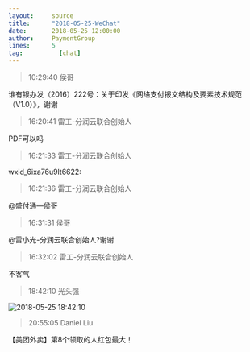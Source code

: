 ```yaml
---
layout:     source 
title:      "2018-05-25-WeChat"
date:       2018-05-25 12:00:00
author:     PaymentGroup
lines:      5 
tag:		  [chat]
---
```

> 10:29:40  侯哥  
   
谁有银办发（2016）222号：关于印发《网络支付报文结构及要素技术规范（V1.0）》，谢谢  
   
> 16:20:41  雷工-分润云联合创始人  
   
PDF可以吗  
   
> 16:21:33  雷工-分润云联合创始人  
   
wxid_6ixa76u9lt6622:  
   
> 16:21:36  雷工-分润云联合创始人  
   
@盛付通—侯哥   
   
> 16:31:31  侯哥  
   
@雷小光-分润云联合创始人?谢谢  
   
> 16:32:02  雷工-分润云联合创始人  
   
不客气  
   
> 18:42:10  光头强  
   
![2018-05-25 18:42:10](http://static.cocolian.cn/img/201805/20180525_184210.png) 
   
> 20:55:05  Daniel Liu  
   
【美团外卖】第8个领取的人红包最大！  
   
